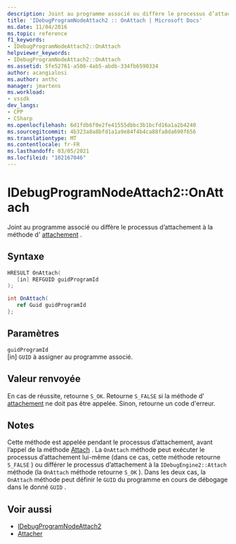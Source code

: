 ```yaml
---
description: Joint au programme associé ou diffère le processus d’attachement à la méthode d’attachement.
title: 'IDebugProgramNodeAttach2 :: OnAttach | Microsoft Docs'
ms.date: 11/04/2016
ms.topic: reference
f1_keywords:
- IDebugProgramNodeAttach2::OnAttach
helpviewer_keywords:
- IDebugProgramNodeAttach2::OnAttach
ms.assetid: 5fe52761-a508-4ab5-abdb-334fb6590334
author: acangialosi
ms.author: anthc
manager: jmartens
ms.workload:
- vssdk
dev_langs:
- CPP
- CSharp
ms.openlocfilehash: 6d1fdb6f0e2fe41555dbbc3b1bcfd16a1a2b4240
ms.sourcegitcommit: 4b323a8a8bfd1a1a9e84f4b4ca88fa8da690f656
ms.translationtype: MT
ms.contentlocale: fr-FR
ms.lasthandoff: 03/05/2021
ms.locfileid: "102167046"
---
```

# <a name="idebugprogramnodeattach2onattach"></a>IDebugProgramNodeAttach2::OnAttach
Joint au programme associé ou diffère le processus d’attachement à la méthode d' [attachement](../../../extensibility/debugger/reference/idebugengine2-attach.md) .

## <a name="syntax"></a>Syntaxe

```cpp
HRESULT OnAttach(
   [in] REFGUID guidProgramId
);
```

```csharp
int OnAttach(
   ref Guid guidProgramId
};
```

## <a name="parameters"></a>Paramètres
`guidProgramId`\
[in] `GUID` à assigner au programme associé.

## <a name="return-value"></a>Valeur renvoyée
 En cas de réussite, retourne `S_OK`. Retourne `S_FALSE` si la méthode d' [attachement](../../../extensibility/debugger/reference/idebugengine2-attach.md) ne doit pas être appelée. Sinon, retourne un code d'erreur.

## <a name="remarks"></a>Notes
 Cette méthode est appelée pendant le processus d’attachement, avant l’appel de la méthode [Attach](../../../extensibility/debugger/reference/idebugengine2-attach.md) . La `OnAttach` méthode peut exécuter le processus d’attachement lui-même (dans ce cas, cette méthode retourne `S_FALSE` ) ou différer le processus d’attachement à la `IDebugEngine2::Attach` méthode (la `OnAttach` méthode retourne `S_OK` ). Dans les deux cas, la `OnAttach` méthode peut définir le `GUID` du programme en cours de débogage dans le donné `GUID` .

## <a name="see-also"></a>Voir aussi
- [IDebugProgramNodeAttach2](../../../extensibility/debugger/reference/idebugprogramnodeattach2.md)
- [Attacher](../../../extensibility/debugger/reference/idebugengine2-attach.md)
